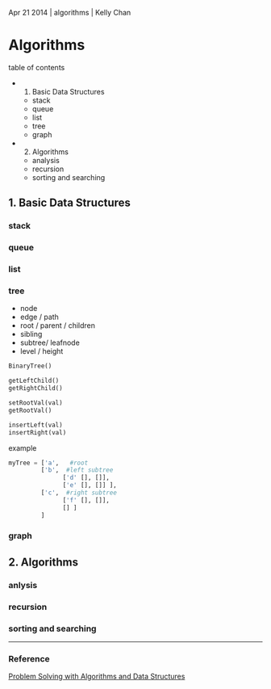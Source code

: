 Apr 21 2014 | algorithms | Kelly Chan
# Algorithms

table of contents
- 1. Basic Data Structures
    - stack
    - queue
    - list
    - tree
    - graph
- 2. Algorithms
    - analysis
    - recursion
    - sorting and searching

## 1. Basic Data Structures

### stack
### queue
### list
### tree

- node
- edge / path
- root / parent / children
- sibling
- subtree/ leafnode
- level / height

```python
BinaryTree()

getLeftChild()
getRightChild()

setRootVal(val)
getRootVal()

insertLeft(val)
insertRight(val)
```

example
```python
myTree = ['a',   #root
         ['b',  #left subtree
               ['d' [], []],
               ['e' [], []] ],
         ['c',  #right subtree
               ['f' [], []],
               [] ]
         ]
```

### graph

## 2. Algorithms

### anlysis
### recursion
### sorting and searching

---
### Reference
[Problem Solving with Algorithms and Data Structures](http://interactivepython.org/courselib/static/pythonds/index.html)
